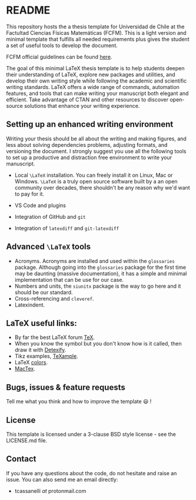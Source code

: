 # README

This repository hosts the a thesis template for Universidad de Chile at the Factultad Ciencias Físicas Matemáticas (FCFM). This is a light version and minimal template that fulfills all needed requirements plus gives the student a set of useful tools to develop the document.

FCFM official guidelines can be found [here](https://repositorio.uchile.cl/handle/2250/185276).

The goal of this minimal LaTeX thesis template is to help students deepen their understanding of LaTeX, explore new packages and utilities, and develop their own writing style while following the academic and scientific writing standards. LaTeX offers a wide range of commands, automation features, and tools that can make writing your manuscript both elegant and efficient. Take advantage of CTAN and other resources to discover open-source solutions that enhance your writing experience.


## Setting up an enhanced writing environment

Writing your thesis should be all about the writing and making figures, and less about solving dependencies problems, adjusting formats, and versioning the document. I strongly suggest you use all the following tools to set up a productive and distraction free environment to write your manuscript.

- Local `\LaTeX` installation. You can freely install it on Linux, Mac or Windows. `\LaTeX` is a truly open source software built by a an open community over decades, there shouldn't be any reason why we'd want to pay for it.  


- VS Code and plugins
- Integration of GitHub and `git`
- Integration of `latexdiff` and `git-latexdiff`

## Advanced `\LaTeX` tools

- Acronyms. Acronyms are installed and used within the `glossaries` package. Although going into the `glossaries` package for the first time may be daunting (massive documentation), it has a simple and minimal implementation that can be use for our case.
- Numbers and units, the `siunitx` package is the way to go here and it should be our standard.
- Cross-referencing and `cleveref`.
- Latexindent.


## LaTeX useful links:

* By far the best LaTeX forum [TeX](https://tex.stackexchange.com).
* When you know the symbol but you don't know how is it called, then draw it with [Detexify](http://detexify.kirelabs.org/).
* Tikz examples, [TeXample](http://www.texample.net/).
* LaTeX [colors](http://latexcolor.com).
* [MacTex](http://pages.uoregon.edu/koch/texshop/).

## Bugs, issues & feature requests

Tell me what you think and how to improve the template :smiley: !

## License

This template is licensed under a 3-clause BSD style license - see the LICENSE.md file.

## Contact

If you have any questions about the code, do not hesitate and raise an issue. You can also send me an email directly:

* tcassanelli _at_ protonmail.com